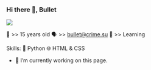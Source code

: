 ### Hi there 👋, Bullet
![](https://c.tenor.com/YRfer90NxDsAAAAC/jujutsu-kaisen.gif)

👤 >> 15 years old
🗣️ >> bullet@crime.su
🐺 >> Learning 

Skills: 🐍 Python 🌐 HTML & CSS

- 🔭 I’m currently working on this page. 




